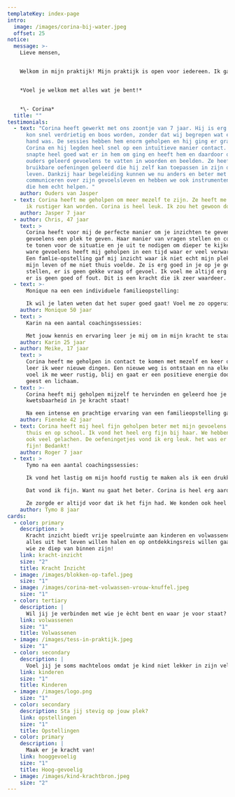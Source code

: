 ```yaml
---
templateKey: index-page
intro:
  image: /images/corina-bij-water.jpeg
  offset: 25
notice:
  message: >-
    Lieve mensen, 


    Welkom in mijn praktijk! Mijn praktijk is open voor iedereen. Ik ga uit van ieder zijn/haar eigen verantwoordelijkheid m.b.t. het omgaan met klachten. Er wordt geen QR code gecheckt en er is bij mij geen mondkapjes plicht. Mijn praktijkruimte is groot genoeg om de noodzakelijke 1,5 meter afstand te bewaren. 


    *Voel je welkom met alles wat je bent!*


    *\- Corina*
  title: ""
testimonials:
  - text: "Corina heeft gewerkt met ons zoontje van 7 jaar. Hij is erg gevoelig en
      kon snel verdrietig en boos worden, zonder dat wij begrepen wat er aan de
      hand was. De sessies hebben hem enorm geholpen en hij ging er graag heen.
      Corina en hij legden heel snel op een intuïtieve manier contact. Zij
      snapte heel goed wat er in hem om ging en heeft hem en daardoor ons als
      ouders geleerd gevoelens te vatten in woorden en beelden. Ze heeft hem
      bruikbare oefeningen geleerd die hij zelf kan toepassen in zijn dagelijks
      leven. Dankzij haar begeleiding kunnen we nu anders en beter met elkaar
      communiceren over zijn gevoelsleven en hebben we ook instrumenten gekregen
      die hem echt helpen. "
    author: Ouders van Jasper
  - text: Corina heeft me geholpen om meer mezelf te zijn. Ze heeft me geleerd hoe
      ik rustiger kan worden. Corina is heel leuk. Ik zou het gewoon doen!
    author: Jasper 7 jaar
  - author: Chris, 47 jaar
    text: >
      Corina heeft voor mij de perfecte manier om je inzichten te geven en je
      gevoelens een plek te geven. Haar manier van vragen stellen en compassie
      te tonen voor de situatie en je uit te nodigen om dieper te kijken naar de
      ware gevoelens heeft mij geholpen in een tijd waar er veel verwarring was.
      Een famlie-opstelling gaf mij inzicht waar ik niet echt mijn plek innam in
      mijn leven of me niet thuis voelde. Ze is erg goed in je op je gemak
      stellen, er is geen gekke vraag of gevoel. Ik voel me altijd erg veilig,
      er is geen goed of fout. Dit is een kracht die ik zeer waardeer. 
  - text: >-
      Monique na een een individuele familieopstelling:

      Ik wil je laten weten dat het super goed gaat! Voel me zo opgeruimd en ik voel echt die zware last niet meer. Het heeft echt iets gedaan met mij! Intens gelukkig mee! Nogmaals bedankt!  
    author: Monique 50 jaar
  - text: >
      Karin na een aantal coachingssessies:

      Met jouw kennis en ervaring leer je mij om in mijn kracht te staan. Er is geen pasklare oplossing voor de vraagstukken en gevoelens welke op mijn pad komen, maar jij reikt mij handvatten aan om er met een andere blik naar te kijken. De liefde en passie voor je werk is voelbaar en er is altijd energie en warmte in overvloed in jouw mooie praktijkruimte.
    author: Karin 25 jaar
  - author: Meike, 17 jaar
    text: >
      Corina heeft me geholpen in contact te komen met mezelf en keer op keer
      leer ik weer nieuwe dingen. Een nieuwe weg is ontstaan en na elke sessie
      voel ik me weer rustig, blij en gaat er een positieve energie door mijn
      geest en lichaam.
  - text: >-
      Corina heeft mij geholpen mijzelf te hervinden en geleerd hoe je vanuit
      kwetsbaarheid in je kracht staat! 

      Na een intense en prachtige ervaring van een familieopstelling ga ik mijn levenspad verder bewandelen, maar nu zonder de zware bepakking die niet van mij was. Ik wandel verder, groei, bloei en geniet van de natuur en de dierbare mensen om mij heen. 
    author: Fieneke 42 jaar
  - text: Corina heeft mij heel fijn geholpen beter met mijn gevoelens om te gaan,
      thuis en op school. Ik vond het heel erg fijn bij haar. We hebben samen
      ook veel gelachen. De oefeningetjes vond ik erg leuk. het was er heel erg
      fijn! Bedankt!
    author: Roger 7 jaar
  - text: >
      Tymo na een aantal coachingssessies:

      Ik vond het lastig om mijn hoofd rustig te maken als ik een drukke dag had. Corina heeft samen met mij hele leuke oefeningetjes gedaan en mij geleerd om rustig te worden.

      Dat vond ik fijn. Want nu gaat het beter. Corina is heel erg aardig en slim en lief.

      Ze zorgde er altijd voor dat ik het fijn had. We konden ook heel fijn samen kletsen. 
    author: Tymo 8 jaar
cards:
  - color: primary
    description: >
      Kracht inzicht biedt vrije speelruimte aan kinderen en volwassenen die
      alles uit het leven willen halen en op ontdekkingsreis willen gaan naar
      wie ze diep van binnen zijn!
    link: kracht-inzicht
    size: "2"
    title: Kracht Inzicht
  - image: /images/blokken-op-tafel.jpeg
    size: "1"
  - image: /images/corina-met-volwassen-vrouw-knuffel.jpeg
    size: "1"
  - color: tertiary
    description: |
      Wil jij je verbinden met wie je ècht bent en waar je voor staat?
    link: volwassenen
    size: "1"
    title: Volwassenen
  - image: /images/tess-in-praktijk.jpeg
    size: "1"
  - color: secondary
    description: |
      Voel jij je soms machteloos omdat je kind niet lekker in zijn vel zit?
    link: kinderen
    size: "1"
    title: Kinderen
  - image: /images/logo.png
    size: "1"
  - color: secondary
    description: Sta jij stevig op jouw plek?
    link: opstellingen
    size: "1"
    title: Opstellingen
  - color: primary
    description: |
      Maak er je kracht van!
    link: hooggevoelig
    size: "1"
    title: Hoog-gevoelig
  - image: /images/kind-krachtbron.jpeg
    size: "2"
---
```

